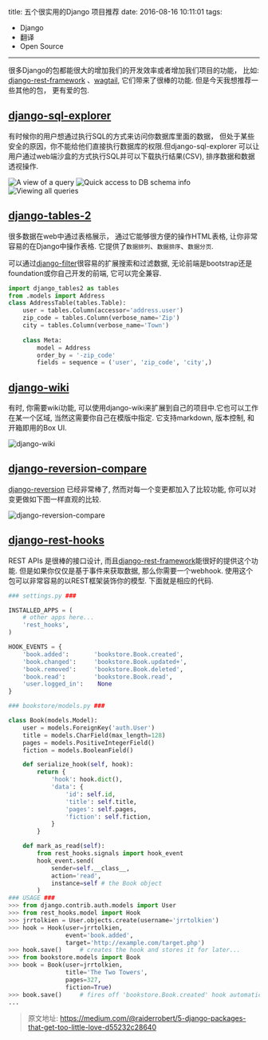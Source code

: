 title: 五个很实用的Django 项目推荐
date: 2016-08-16 10:11:01
tags: 
- Django
- 翻译
- Open Source
---

很多Django的包都能很大的增加我们的开发效率或者增加我们项目的功能， 比如: [django-rest-framework](https://github.com/tomchristie/django-rest-framework/) 、[wagtail](https://github.com/torchbox/wagtail), 它们带来了很棒的功能. 但是今天我想推荐一些其他的包， 更有爱的包.

## [django-sql-explorer](https://github.com/groveco/django-sql-explorer)

有时候你的用户想通过执行SQL的方式来访问你数据库里面的数据， 但处于某些安全的原因，你不能给他们直接执行数据库的权限.但django-sql-explorer 可以让用户通过web端沙盒的方式执行SQL并可以下载执行结果(CSV), 排序数据和数据透视操作.

![A view of a query](/uploads/images/django-sql-explorer-1.png "A view of a query")
![Quick access to DB schema info](/uploads/images/django-sql-explorer-2.png "Quick access to DB schema info")
![Viewing all queries](/uploads/images/django-sql-explorer-3.png "Viewing all queries")

## [django-tables-2](https://github.com/bradleyayers/django-tables2)

很多数据在web中通过表格展示， 通过它能够很方便的操作HTML表格, 让你非常容易的在Django中操作表格. 它提供了`数据排列`、`数据排序`、`数据分页`.

可以通过[django-filter](https://github.com/carltongibson/django-filter)很容易的扩展搜索和过滤数据, 无论前端是bootstrap还是foundation或你自己开发的前端, 它可以完全兼容.

```python
import django_tables2 as tables
from .models import Address
class AddressTable(tables.Table):
    user = tables.Column(accessor='address.user')
    zip_code = tables.Column(verbose_name='Zip')
    city = tables.Column(verbose_name='Town')
    
    class Meta:
        model = Address
        order_by = '-zip_code'
        fields = sequence = ('user', 'zip_code', 'city',)
```

## [django-wiki](https://github.com/django-wiki/django-wiki)

有时, 你需要wiki功能, 可以使用django-wiki来扩展到自己的项目中.它也可以工作在某一个区域, 当然这需要你自己在模版中指定. 它支持markdown, 版本控制, 和开箱即用的Box UI.

![django-wiki](/uploads/images/django-wiki-demo.png "django-wiki")

## [django-reversion-compare](https://github.com/jedie/django-reversion-compare)

[django-reversion](https://github.com/etianen/django-reversion) 已经非常棒了, 然而对每一个变更都加入了比较功能, 你可以对变更做如下图一样直观的比较.

![django-reversion-compare](/uploads/images/django-reversion-compare.png)

## [django-rest-hooks](https://github.com/zapier/django-rest-hooks)

REST APIs 是很棒的接口设计, 而且[django-rest-framework](https://github.com/tomchristie/django-rest-framework/)能很好的提供这个功能. 但是如果你仅仅是基于事件来获取数据, 那么你需要一个webhook. 使用这个包可以非常容易的以REST框架装饰你的模型. 下面就是相应的代码.

```python
### settings.py ###

INSTALLED_APPS = (
    # other apps here...
    'rest_hooks',
)

HOOK_EVENTS = {
    'book.added':       'bookstore.Book.created',
    'book.changed':     'bookstore.Book.updated+',
    'book.removed':     'bookstore.Book.deleted',
    'book.read':        'bookstore.Book.read',
    'user.logged_in':    None
}

### bookstore/models.py ###

class Book(models.Model):
    user = models.ForeignKey('auth.User')
    title = models.CharField(max_length=128)
    pages = models.PositiveIntegerField()
    fiction = models.BooleanField()

    def serialize_hook(self, hook):
        return {
            'hook': hook.dict(),
            'data': {
                'id': self.id,
                'title': self.title,
                'pages': self.pages,
                'fiction': self.fiction,
            }
        }

    def mark_as_read(self):
        from rest_hooks.signals import hook_event
        hook_event.send(
            sender=self.__class__,
            action='read',
            instance=self # the Book object
        )
### USAGE ###
>>> from django.contrib.auth.models import User
>>> from rest_hooks.model import Hook
>>> jrrtolkien = User.objects.create(username='jrrtolkien')
>>> hook = Hook(user=jrrtolkien,
                event='book.added',
                target='http://example.com/target.php')
>>> hook.save()     # creates the hook and stores it for later...
>>> from bookstore.models import Book
>>> book = Book(user=jrrtolkien,
                title='The Two Towers',
                pages=327,
                fiction=True)
>>> book.save()     # fires off 'bookstore.Book.created' hook automatically
...
```

> 原文地址: https://medium.com/@raiderrobert/5-django-packages-that-get-too-little-love-d55232c28640
